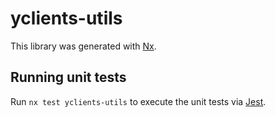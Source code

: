 # yclients-utils

This library was generated with [Nx](https://nx.dev).

## Running unit tests

Run `nx test yclients-utils` to execute the unit tests via [Jest](https://jestjs.io).
